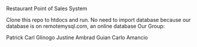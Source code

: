 Restaurant Point of Sales System

Clone this repo to htdocs and run. No need to import database because our database is  on remotemysql.com, an online database
Our Group:

Patrick Carl Glinogo
Justine Ambrad
Guian Carlo Amancio
